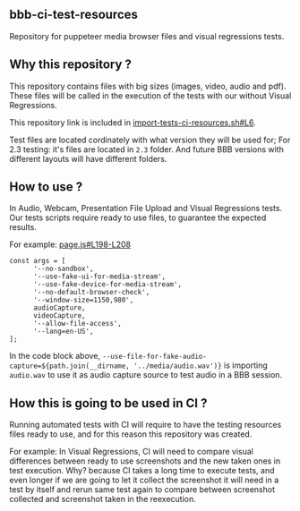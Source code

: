 ## bbb-ci-test-resources

Repository for puppeteer media browser files and visual regressions tests.

## Why this repository ?

This repository contains files with big sizes (images, video, audio and pdf). These files will be called in the execution of the tests with our without Visual Regressions.

This repository link is included in [import-tests-ci-resources.sh#L6](https://github.com/bigbluebutton/bigbluebutton/blob/develop/bigbluebutton-html5/tests/puppeteer/import-tests-ci-resources.sh#L6).

Test files are located cordinately with what version they will be used for; For 2.3 testing: it's files are located in `2.3` folder. And future BBB versions with different layouts will have different folders.

## How to use ?

In Audio, Webcam, Presentation File Upload and Visual Regressions tests. Our tests scripts require ready to use files, to guarantee the expected results.

For example: [page.js#L198-L208](https://github.com/bigbluebutton/bigbluebutton/blob/develop/bigbluebutton-html5/tests/puppeteer/core/page.js#L198-L208)

```
const args = [
      '--no-sandbox',
      '--use-fake-ui-for-media-stream',
      '--use-fake-device-for-media-stream',
      '--no-default-browser-check',
      '--window-size=1150,980',
      audioCapture,
      videoCapture,
      '--allow-file-access',
      '--lang=en-US',
];
```

In the code block above, `--use-file-for-fake-audio-capture=${path.join(__dirname, '../media/audio.wav')}` is importing `audio.wav` to use it as audio capture source to test audio in a BBB session.

## How this is going to be used in CI ?

Running automated tests with CI will require to have the testing resources files ready to use, and for this reason this repository was created.

For example: In Visual Regressions, CI will need to compare visual differences between ready to use screenshots and the new taken ones in test execution. Why? because CI takes a long time to execute tests, and even longer if we are going to let it collect the screenshot it will need in a test by itself and rerun same test again to compare between screenshot collected and screenshot taken in the reexecution.

